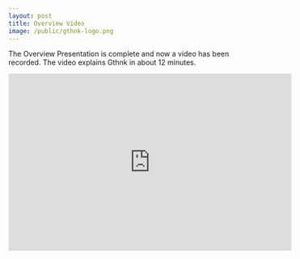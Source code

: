 ```yaml
---
layout: post
title: Overview Video
image: /public/gthnk-logo.png
---
```


The Overview Presentation is complete and now a video has been recorded.
The video explains Gthnk in about 12 minutes.

<p align="center">
  <iframe width="560" height="350" src="https://www.youtube.com/embed/3kSezng9xyg" frameborder="0" allow="accelerometer; autoplay; encrypted-media; gyroscope; picture-in-picture" allowfullscreen></iframe>
</p>
